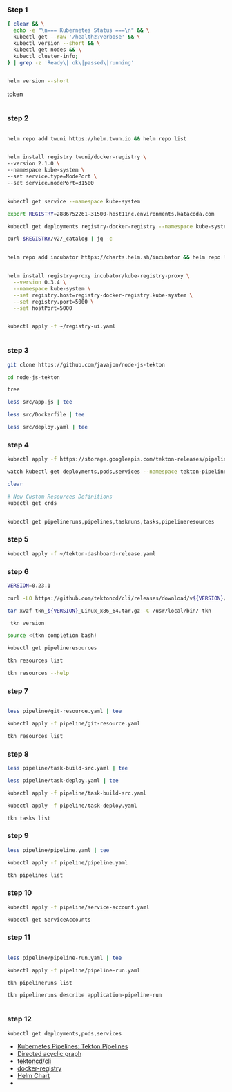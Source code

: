 

### Step 1
```bash
{ clear && \
  echo -e "\n=== Kubernetes Status ===\n" && \
  kubectl get --raw '/healthz?verbose' && \
  kubectl version --short && \
  kubectl get nodes && \
  kubectl cluster-info; 
} | grep -z 'Ready\| ok\|passed\|running'


helm version --short
```


token
```bash

```

### step 2
```bash

helm repo add twuni https://helm.twun.io && helm repo list


helm install registry twuni/docker-registry \
--version 2.1.0 \
--namespace kube-system \
--set service.type=NodePort \
--set service.nodePort=31500


kubectl get service --namespace kube-system

export REGISTRY=2886752261-31500-host11nc.environments.katacoda.com

kubectl get deployments registry-docker-registry --namespace kube-system

curl $REGISTRY/v2/_catalog | jq -c


helm repo add incubator https://charts.helm.sh/incubator && helm repo list


helm install registry-proxy incubator/kube-registry-proxy \
  --version 0.3.4 \
  --namespace kube-system \
  --set registry.host=registry-docker-registry.kube-system \
  --set registry.port=5000 \
  --set hostPort=5000


kubectl apply -f ~/registry-ui.yaml



```


### step 3
```bash
git clone https://github.com/javajon/node-js-tekton

cd node-js-tekton

tree

less src/app.js | tee

less src/Dockerfile | tee

less src/deploy.yaml | tee


```

### step 4
```bash
kubectl apply -f https://storage.googleapis.com/tekton-releases/pipeline/previous/v0.34.1/release.yaml

watch kubectl get deployments,pods,services --namespace tekton-pipelines

clear

# New Custom Resources Definitions
kubectl get crds


kubectl get pipelineruns,pipelines,taskruns,tasks,pipelineresources

```

### step 5
```bash
kubectl apply -f ~/tekton-dashboard-release.yaml
```

### step 6
```bash
VERSION=0.23.1

curl -LO https://github.com/tektoncd/cli/releases/download/v${VERSION}/tkn_${VERSION}_Linux_x86_64.tar.gz

tar xvzf tkn_${VERSION}_Linux_x86_64.tar.gz -C /usr/local/bin/ tkn

 tkn version

source <(tkn completion bash)

kubectl get pipelineresources

tkn resources list

tkn resources --help

```

### step 7
```bash

less pipeline/git-resource.yaml | tee

kubectl apply -f pipeline/git-resource.yaml

tkn resources list

```


### step 8
```bash
less pipeline/task-build-src.yaml | tee

less pipeline/task-deploy.yaml | tee

kubectl apply -f pipeline/task-build-src.yaml

kubectl apply -f pipeline/task-deploy.yaml

tkn tasks list

```

### step 9
```bash
less pipeline/pipeline.yaml | tee

kubectl apply -f pipeline/pipeline.yaml

tkn pipelines list

```

### step 10
```bash
kubectl apply -f pipeline/service-account.yaml

kubectl get ServiceAccounts
```

### step 11
```bash

less pipeline/pipeline-run.yaml | tee

kubectl apply -f pipeline/pipeline-run.yaml

tkn pipelineruns list

tkn pipelineruns describe application-pipeline-run



```

### step 12
```bash
kubectl get deployments,pods,services


```
- [Kubernetes Pipelines: Tekton Pipelines](https://learning.oreilly.com/scenarios/kubernetes-pipelines-tekton/9781492083900/)
- [Directed acyclic graph](https://en.wikipedia.org/wiki/Directed_acyclic_graph)
- [tektoncd/cli](https://github.com/tektoncd/cli)
- [docker-registry](https://artifacthub.io/packages/helm/twuni/docker-registry)
- [Helm Chart](https://github.com/helm/charts/blob/master/incubator/kube-registry-proxy/README.md)
- [](https://kubernetes.io/docs/home/)